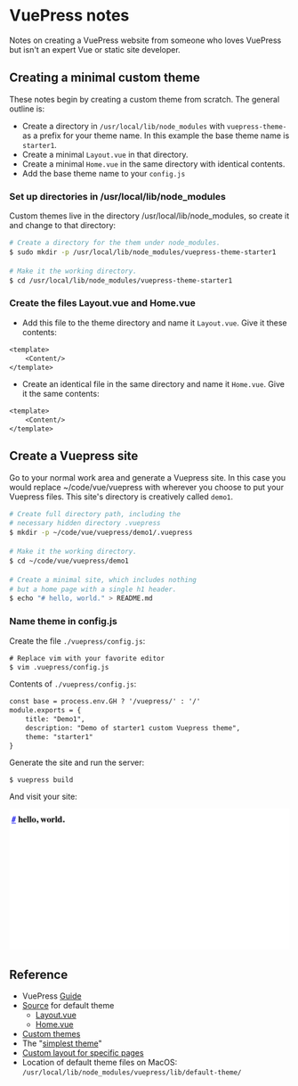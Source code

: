 # VuePress notes

Notes on creating a VuePress website from someone who loves VuePress but isn't an expert Vue or
static site developer.

## Creating a minimal custom theme

These notes begin by creating a custom theme from scratch. The general outline is:

* Create a directory in `/usr/local/lib/node_modules` with `vuepress-theme-` as a prefix for your theme name. In this example the base theme name is `starter1`.
* Create a minimal `Layout.vue` in that directory.
* Create a minimal `Home.vue` in the same directory with identical contents.
* Add the base theme name to your `config.js`

### Set up directories in /usr/local/lib/node_modules

Custom themes live in the directory /usr/local/lib/node_modules, so create it and change to that directory:

```bash
# Create a directory for the them under node_modules. 
$ sudo mkdir -p /usr/local/lib/node_modules/vuepress-theme-starter1

# Make it the working directory.
$ cd /usr/local/lib/node_modules/vuepress-theme-starter1
```

### Create the files Layout.vue and Home.vue

* Add this file to the theme directory and name it `Layout.vue`. Give it these contents:

```
<template> 
    <Content/> 
</template> 
```

* Create an identical file in the same directory and name it `Home.vue`. Give it the same contents:

```
<template> 
    <Content/> 
</template> 
```

<!--
This is the minimal version that was accepted--but no output appeared.

```
<template>
  <div class="theme-container">
    <h1>This is Layout.vue</h1>
    <Content/>
    <h1>This came under the content tag</h1>
  </div>
</template>

<script>
import Vue from 'vue'
export default {
  components: { Home, Page, Sidebar, Navbar },
  data () {
    return {
      isSidebarOpen: false
    }
  }
}

</script>
```
-->

## Create a Vuepress site

Go to your normal work area and generate a Vuepress site. In this case
you would replace ~/code/vue/vuepress with wherever you choose to put
your Vuepress files. This site's directory is creatively called `demo1`.

```bash
# Create full directory path, including the
# necessary hidden directory .vuepress
$ mkdir -p ~/code/vue/vuepress/demo1/.vuepress

# Make it the working directory.
$ cd ~/code/vue/vuepress/demo1

# Create a minimal site, which includes nothing
# but a home page with a single h1 header.
$ echo "# hello, world." > README.md
```
### Name theme in config.js

Create the file `./vuepress/config.js`:

```
# Replace vim with your favorite editor 
$ vim .vuepress/config.js
```

Contents of `./vuepress/config.js`:

```
const base = process.env.GH ? '/vuepress/' : '/'
module.exports = {
    title: "Demo1",
    description: "Demo of starter1 custom Vuepress theme",
    theme: "starter1"
}
```

Generate the site and run the server:

```bash
$ vuepress build
```
And visit your site:

![Screen shot of the minimal VuePress theme named starter1 ](/assets/starter1-vue-theme.png)


## Reference
* VuePress [Guide](https://vuepress.vuejs.org/guide/)
* [Source](https://github.com/vuejs/vuepress/tree/master/lib/default-theme) for default theme
  - [Layout.vue](https://github.com/vuejs/vuepress/blob/master/lib/default-theme/Layout.vue)
  - [Home.vue](https://github.com/vuejs/vuepress/blob/master/lib/default-theme/Home.vue)
* [Custom themes](https://vuepress.vuejs.org/guide/custom-themes.html)
* The "[simplest theme](https://vuepress.vuejs.org/guide/custom-themes.html#content-outlet)"
* [Custom layout for specific pages](https://vuepress.vuejs.org/default-theme-config/#custom-layout-for-specific-pages)
* Location of default theme files on MacOS: `/usr/local/lib/node_modules/vuepress/lib/default-theme/`

